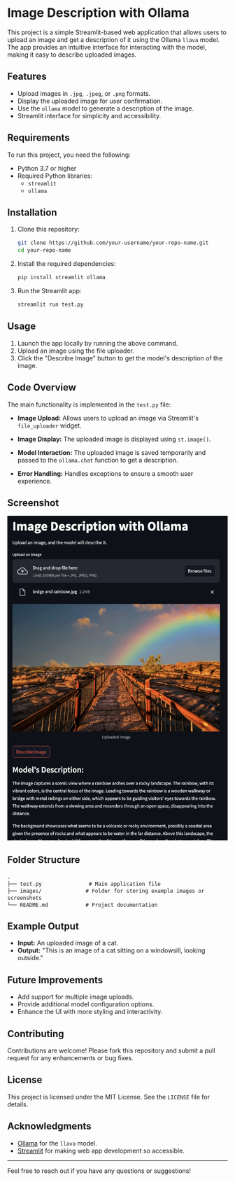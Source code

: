 # Image Description with Ollama

This project is a simple Streamlit-based web application that allows users to upload an image and get a description of it using the Ollama `llava` model. The app provides an intuitive interface for interacting with the model, making it easy to describe uploaded images.

## Features

- Upload images in `.jpg`, `.jpeg`, or `.png` formats.
- Display the uploaded image for user confirmation.
- Use the `ollama` model to generate a description of the image.
- Streamlit interface for simplicity and accessibility.

## Requirements

To run this project, you need the following:

- Python 3.7 or higher
- Required Python libraries:
  - `streamlit`
  - `ollama`

## Installation

1. Clone this repository:
   ```bash
   git clone https://github.com/your-username/your-repo-name.git
   cd your-repo-name
   ```

2. Install the required dependencies:
   ```bash
   pip install streamlit ollama
   ```

3. Run the Streamlit app:
   ```bash
   streamlit run test.py
   ```

## Usage

1. Launch the app locally by running the above command.
2. Upload an image using the file uploader.
3. Click the "Describe Image" button to get the model's description of the image.

## Code Overview

The main functionality is implemented in the `test.py` file:

- **Image Upload:**
  Allows users to upload an image via Streamlit's `file_uploader` widget.

- **Image Display:**
  The uploaded image is displayed using `st.image()`.

- **Model Interaction:**
  The uploaded image is saved temporarily and passed to the `ollama.chat` function to get a description.

- **Error Handling:**
  Handles exceptions to ensure a smooth user experience.

## Screenshot

![App Screenshot](preview.png)

## Folder Structure

```plaintext
.
├── test.py               # Main application file
├── images/              # Folder for storing example images or screenshots
└── README.md            # Project documentation
```

## Example Output

- **Input:** An uploaded image of a cat.
- **Output:**
  "This is an image of a cat sitting on a windowsill, looking outside."

## Future Improvements

- Add support for multiple image uploads.
- Provide additional model configuration options.
- Enhance the UI with more styling and interactivity.

## Contributing

Contributions are welcome! Please fork this repository and submit a pull request for any enhancements or bug fixes.

## License

This project is licensed under the MIT License. See the `LICENSE` file for details.

## Acknowledgments

- [Ollama](https://www.ollama.com) for the `llava` model.
- [Streamlit](https://streamlit.io/) for making web app development so accessible.

---

Feel free to reach out if you have any questions or suggestions!
